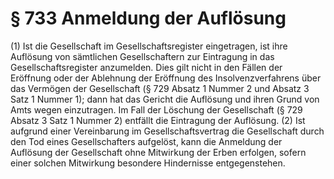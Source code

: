 # § 733 Anmeldung der Auflösung
(1) Ist die Gesellschaft im Gesellschaftsregister eingetragen, ist ihre Auflösung von sämtlichen Gesellschaftern zur Eintragung in das Gesellschaftsregister anzumelden. Dies gilt nicht in den Fällen der Eröffnung oder der Ablehnung der Eröffnung des Insolvenzverfahrens über das Vermögen der Gesellschaft (§ 729 Absatz 1 Nummer 2 und Absatz 3 Satz 1 Nummer 1); dann hat das Gericht die Auflösung und ihren Grund von Amts wegen einzutragen. Im Fall der Löschung der Gesellschaft (§ 729 Absatz 3 Satz 1 Nummer 2) entfällt die Eintragung der Auflösung.
(2) Ist aufgrund einer Vereinbarung im Gesellschaftsvertrag die Gesellschaft durch den Tod eines Gesellschafters aufgelöst, kann die Anmeldung der Auflösung der Gesellschaft ohne Mitwirkung der Erben erfolgen, sofern einer solchen Mitwirkung besondere Hindernisse entgegenstehen.